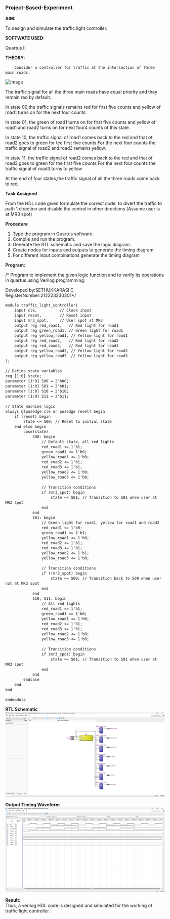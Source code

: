 ### Project-Based-Experiment

**AIM:**

To design and simulate the traffic light controller.

**SOFTWATE USED:**

Quartus II

**THEORY:**
	
     	Consider a controller for traffic at the intersection of three main roads.  

  ![image](https://github.com/naavaneetha/Project-Based-Experiment/assets/154305477/e3af03dd-a4de-4b21-af0a-a5a332a3e4b6)


 The traffic signal for all the three main roads have equal priority and they remain red by default.

 In state 00,the traffic signals remains red for first five counts and yellow of road1 turns on for the next four counts.

 In state 01, the green of road1 turns on for first five counts and yellow of road1 and road2 turns on for next four4 counts of this state.
 
 In state 10, the traffic signal of road1 comes back to the red and that of road2 goes to green for tee first five counts.For the next four counts the traffic signal of road2 and road3 remains yellow.


 In state 11, the traffic signal of road2 comes back to the red and that of road3 goes to green for the first five counts.For the next four counts the traffic signal of road3 turns to yellow

 At the end of four states,the traffic signal of all the three roads come back to red.

**Task Assigned**

From the HDL code given formulate the correct code  to divert the traffic to path 1 direction and disable the control in other directions (Assume user is at MR3 spot)

**Procedure**

1.	Type the program in Quartus software.
2.	Compile and run the program.
3.	Generate the RTL schematic and save the logic diagram.
4.	Create nodes for inputs and outputs to generate the timing diagram.
5.	For different input combinations generate the timing diagram
   
**Program:**

/* Program to implement the given logic function and to verify its operations in quartus using Verilog programming. 

Developed by:SETHUKKARASI C<br>
RegisterNumber:212223230201*/
```
module traffic_light_controller(
    input clk,          // Clock input
    input reset,        // Reset input
    input mr3_spot,     // User spot at MR3
    output reg red_road1,   // Red light for road1
    output reg green_road1, // Green light for road1
    output reg yellow_road1, // Yellow light for road1
    output reg red_road2,   // Red light for road2
    output reg red_road3,   // Red light for road3
    output reg yellow_road2, // Yellow light for road2
    output reg yellow_road3  // Yellow light for road3
);

// Define state variables
reg [1:0] state;
parameter [1:0] S00 = 2'b00;
parameter [1:0] S01 = 2'b01;
parameter [1:0] S10 = 2'b10;
parameter [1:0] S11 = 2'b11;

// State machine logic
always @(posedge clk or posedge reset) begin
    if (reset) begin
        state <= S00; // Reset to initial state
    end else begin
        case(state)
            S00: begin
                // Default state, all red lights
                red_road1 <= 1'b1;
                green_road1 <= 1'b0;
                yellow_road1 <= 1'b0;
                red_road2 <= 1'b1;
                red_road3 <= 1'b1;
                yellow_road2 <= 1'b0;
                yellow_road3 <= 1'b0;
                
                // Transition conditions
                if (mr3_spot) begin
                    state <= S01; // Transition to S01 when user at MR3 spot
                end
            end
            S01: begin
                // Green light for road1, yellow for road1 and road2
                red_road1 <= 1'b0;
                green_road1 <= 1'b1;
                yellow_road1 <= 1'b0;
                red_road2 <= 1'b1;
                red_road3 <= 1'b1;
                yellow_road2 <= 1'b1;
                yellow_road3 <= 1'b0;
                
                // Transition conditions
                if (!mr3_spot) begin
                    state <= S00; // Transition back to S00 when user not at MR3 spot
                end
            end
            S10, S11: begin
                // All red lights
                red_road1 <= 1'b1;
                green_road1 <= 1'b0;
                yellow_road1 <= 1'b0;
                red_road2 <= 1'b1;
                red_road3 <= 1'b1;
                yellow_road2 <= 1'b0;
                yellow_road3 <= 1'b0;
                
                // Transition conditions
                if (mr3_spot) begin
                    state <= S01; // Transition to S01 when user at MR3 spot
                end
            end
        endcase
    end
end

endmodule

```

**RTL Schematic**
![rtl](rtl.png)

**Output Timing Waveform**
![wave](traffic.png)

**Result:**<br>
Thus, a verilog HDL code is designed and simulated for the working of traffic light controller.



